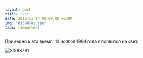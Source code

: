 ```yaml
---
layout: post
title: "21"
date: 2015-11-14 00:00:00 +0300
img: "81588781.jpg"
tags: [Imported]
---
```


Примерно в это время, 14 ноября 1994 года я появился на свет. 

![81588781](/blog/assets/81588781.jpg)